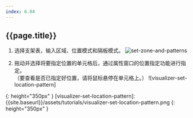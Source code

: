 ```yaml
---
index: 6.04
---
```

## {{page.title}}

1. 选择支架表，输入区域、位置模式和隔板模式。
![set-zone-and-patterns]

2. 拖动并选择将要指定位置的单元格后，通过属性窗口的位置指定功能进行指定。<br>
（要查看是否已指定好位置，请将鼠标悬停在单元格上。）
![visualizer-set-location-pattern]


[set-zone-and-patterns]: {{site.baseurl}}/assets/tutorials/set-zone-and-patterns.png
{: height="350px" }
[visualizer-set-location-pattern]: {{site.baseurl}}/assets/tutorials/visualizer-set-location-pattern.png
{: height="350px" }
